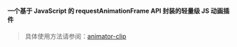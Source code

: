 #### 一个基于 JavaScript 的 requestAnimationFrame API 封装的轻量级 JS 动画插件

> 具体使用方法请参阅：[animator-clip](https://www.so-better.cn/animator-clip/)
